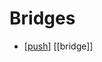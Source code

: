 # Bridges

- [[push]] [[bridge]]

[//begin]: # "Autogenerated link references for markdown compatibility"
[push]: push "Push"
[//end]: # "Autogenerated link references"